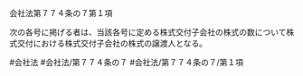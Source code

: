 会社法第７７４条の７第１項

次の各号に掲げる者は、当該各号に定める株式交付子会社の株式の数について株式交付における株式交付子会社の株式の譲渡人となる。

#会社法
#会社法/第７７４条の７
#会社法/第７７４条の７/第１項
